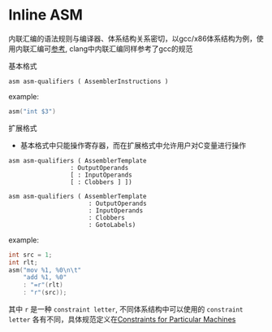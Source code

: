 # Inline ASM

内联汇编的语法规则与编译器、体系结构关系密切，以gcc/x86体系结构为例，使用内联汇编可[参考](https://gcc.gnu.org/onlinedocs/gcc/extensions-to-the-c-language-family/how-to-use-inline-assembly-language-in-c-code.html#extended-asm-assembler-instructions-with-c-expression-operands), clang中内联汇编同样参考了gcc的规范

基本格式
```
asm asm-qualifiers ( AssemblerInstructions )
```
example:
```c
asm("int $3")
```

扩展格式
- 基本格式中只能操作寄存器，而在扩展格式中允许用户对C变量进行操作
```
asm asm-qualifiers ( AssemblerTemplate
                 : OutputOperands
                 [ : InputOperands
                 [ : Clobbers ] ])

asm asm-qualifiers ( AssemblerTemplate
                      : OutputOperands
                      : InputOperands
                      : Clobbers
                      : GotoLabels)
```
example:
```c
int src = 1;
int rlt;
asm("mov %1, %0\n\t"
    "add %1, %0"
    : "=r"(rlt)
    : "r"(src));
```

其中 `r` 是一种 `constraint letter`, 不同体系结构中可以使用的 `constraint letter` 各有不同，具体规范定义在[Constraints for Particular Machines](https://gcc.gnu.org/onlinedocs/gcc/extensions-to-the-c-language-family/how-to-use-inline-assembly-language-in-c-code.html#constraints-for-particular-machines)

